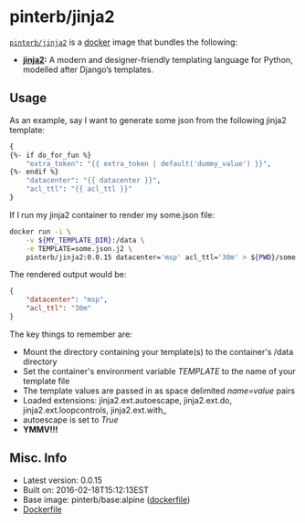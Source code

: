 # pinterb/jinja2  

[`pinterb/jinja2`][1] is a [docker][2] image that bundles the following:  
* **[jinja2][3]:**  A modern and designer-friendly templating language for Python, modelled after Django’s templates.  

## Usage  
As an example, say I want to generate some json from the following jinja2 template:

```sh
{
{%- if do_for_fun %}
    "extra_token": "{{ extra_token | default('dummy_value') }}",
{%- endif %}
    "datacenter": "{{ datacenter }}",
    "acl_ttl": "{{ acl_ttl }}"
}
```


If I run my jinja2 container to render my some.json file:     

```sh
docker run -i \
    -v ${MY_TEMPLATE_DIR}:/data \
	-e TEMPLATE=some.json.j2 \
	pinterb/jinja2:0.0.15 datacenter='msp' acl_ttl='30m' > ${PWD}/some.json
```


The rendered output would be:
```json
{
    "datacenter": "msp",
    "acl_ttl": "30m"
}
```

The key things to remember are:   
* Mount the directory containing your template(s) to the container's /data directory
* Set the container's environment variable *TEMPLATE* to the name of your template file
* The template values are passed in as space delimited *name=value* pairs 
* Loaded extensions: jinja2.ext.autoescape, jinja2.ext.do, jinja2.ext.loopcontrols, jinja2.ext.with_
* autoescape is set to *True*
* **YMMV!!!**

## Misc. Info 
* Latest version: 0.0.15   
* Built on: 2016-02-18T15:12:13EST   
* Base image: pinterb/base:alpine ([dockerfile][6])  
* [Dockerfile][7]

[1]: https://hub.docker.com/r/pinterb/jinja2/   
[2]: https://docker.com 
[3]: http://jinja.pocoo.org/docs/dev/
[6]: https://github.com/pinterb/dockerfiles/blob/master/base/alpine
[7]: https://github.com/pinterb/dockerfiles/tree/master/jinja2